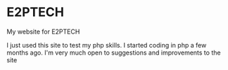 # E2PTECH
My website for E2PTECH 



I just used this site to test my php skills. I started coding in php a few months ago. I'm very much open to suggestions and improvements to 
the site
